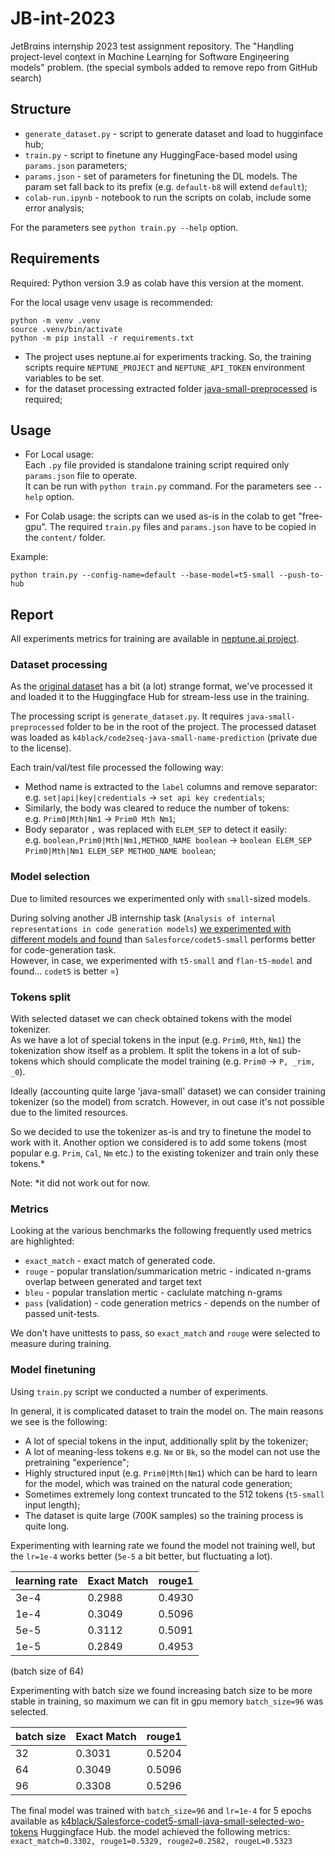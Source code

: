 # JB-int-2023

JetBrαins interηship 2023 test assignment repository. The "Haηdling project-level coηtext in Mαchine Learηing for Softwαre Engiηeering models" problem. 
(the special symbols added to remove repo from GitHub search)


## Structure 

* `generate_dataset.py` - script to generate dataset and load to hugginface hub;
* `train.py` - script to finetune any HuggingFace-based model using `params.json` parameters;
* `params.json` - set of parameters for finetuning the DL models. The param set fall back to its prefix (e.g. `default-b8` will extend `default`);
* `colab-run.ipynb` - notebook to run the scripts on colab, include some error analysis;

For the parameters see `python train.py --help` option.


## Requirements

Required: Python version 3.9 as colab have this version at the moment. 

For the local usage venv usage is recommended:
```shell
python -m venv .venv
source .venv/bin/activate 
python -m pip install -r requirements.txt
```

* The project uses neptune.ai for experiments tracking. So, the training scripts require `NEPTUNE_PROJECT` and `NEPTUNE_API_TOKEN` environment variables to be set.
* for the dataset processing extracted folder [java-small-preprocessed](https://github.com/tech-srl/code2seq) is required;

## Usage 

* For Local usage:   
  Each `.py` file provided is standalone training script required only `params.json` file to operate.  
  It can be run with `python train.py` command. For the parameters see `--help` option.

* For Colab usage: the scripts can we used as-is in the colab to get "free-gpu". 
  The required `train.py` files and `params.json` have to be copied in the `content/` folder.

Example:
```shell
python train.py --config-name=default --base-model=t5-small --push-to-hub 
```

## Report

All experiments metrics for training are available in [neptune.ai project](https://new-ui.neptune.ai/k4black/jb-project-context/).

### Dataset processing 

As the [original dataset](https://github.com/tech-srl/code2seq) has a bit (a lot) strange format, 
we've processed it and loaded it to the Huggingface Hub for stream-less use in the training. 

The processing script is `generate_dataset.py`. It requires `java-small-preprocessed` folder to be in the root of the project. 
The processed dataset was loaded as `k4black/code2seq-java-small-name-prediction` (private due to the license).

Each train/val/test file processed the following way:
* Method name is extracted to the `label` columns and remove separator:  
  e.g. `set|api|key|credentials` -> `set api key credentials`;
* Similarly, the body was cleared to reduce the number of tokens:  
  e.g. `Prim0|Mth|Nm1` -> `Prim0 Mth Nm1`;
* Body separator `,` was replaced with `ELEM_SEP` to detect it easily:  
  e.g. `boolean,Prim0|Mth|Nm1,METHOD_NAME boolean` -> `boolean ELEM_SEP Prim0|Mth|Nm1 ELEM_SEP METHOD_NAME boolean`;

### Model selection 

Due to limited resources we experimented only with `small`-sized models.

During solving another JB internship task (`Analysis of internal representations in code generation models`) 
[we experimented with different models and found](https://github.com/k4black/JB-internship-2023-internal-representations) than `Salesforce/codet5-small` performs better for code-generation task.  
However, in case, we experimented with `t5-small` and `flan-t5-model` and found... `codet5` is better =)


### Tokens split

With selected dataset we can check obtained tokens with the model tokenizer.  
As we have a lot of special tokens in the input (e.g. `Prim0`, `Mth`, `Nm1`) the tokenization show itself as a problem. 
It split the tokens in a lot of sub-tokens which should complicate the model training (e.g. `Prim0` -> `P, _rim, _0`).

Ideally (accounting quite large 'java-small' dataset) we can consider training tokenizer (so the model) from scratch. 
However, in out case it's not possible due to the limited resources.

So we decided to use the tokenizer as-is and try to finetune the model to work with it. Another option we considered is 
to add some tokens (most popular e.g. `Prim`, `Cal`, `Nm` etc.) to the existing tokenizer and train only these tokens.*

Note: *it did not work out for now.

### Metrics 

Looking at the various benchmarks the following frequently used metrics are highlighted:

* `exact_match` - exact match of generated code. 
* `rouge` - popular translation/summarication metric - indicated n-grams overlap between generated and target text 
* `bleu` - popular translation mertic - caclulate matching n-grams   
* `pass` (validation) - code generation metrics - depends on the number of passed unit-tests.

We don't have unittests to pass, so `exact_match` and `rouge` were selected to measure during training. 

### Model finetuning

Using `train.py` script we conducted a number of experiments.

In general, it is complicated dataset to train the model on. The main reasons we see is the following:
* A lot of special tokens in the input, additionally split by the tokenizer;
* A lot of meaning-less tokens e.g. `Nm` or `Bk`, so the model can not use the pretraining "experience";
* Highly structured input (e.g. `Prim0|Mth|Nm1`) which can be hard to learn for the model, which was trained on the natural code generation;
* Sometimes extremely long context truncated to the 512 tokens (`t5-small` input length);
* The dataset is quite large (700K samples) so the training process is quite long.

Experimenting with learning rate we found the model not training well, but the `lr=1e-4` works better (`5e-5` a bit better, but fluctuating a lot).

| learning rate | Exact Match | rouge1  |
|---------------|-------------|---------|
| 3e-4          | 0.2988      | 0.4930  |
| 1e-4          | 0.3049      | 0.5096  |
| 5e-5          | 0.3112      | 0.5091  |
| 1e-5          | 0.2849      | 0.4953  |

(batch size of 64)

Experimenting with batch size we found increasing batch size to be more stable in training, so maximum we can fit in gpu memory `batch_size=96` was selected.

| batch size | Exact Match | rouge1 |
|------------|-------------|--------|
| 32         | 0.3031      | 0.5204 |
| 64         | 0.3049      | 0.5096 |
| 96         | 0.3308      | 0.5296 |


The final model was trained with `batch_size=96` and `lr=1e-4` for 5 epochs available as [k4black/Salesforce-codet5-small-java-small-selected-wo-tokens](https://huggingface.co/k4black/Salesforce-codet5-small-java-small-selected-wo-tokens) Huggingface Hub.
the model achieved the following metrics: `exact_match=0.3302, rouge1=0.5329, rouge2=0.2582, rougeL=0.5323`